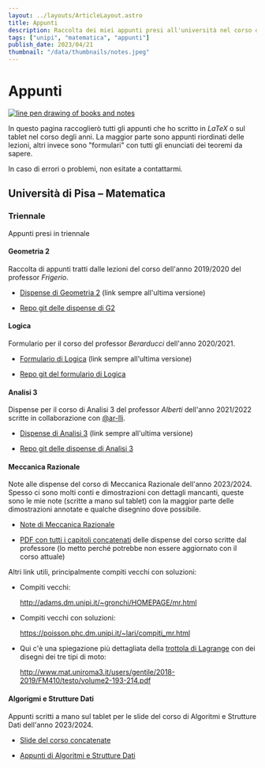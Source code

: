 ```yaml
---
layout: ../layouts/ArticleLayout.astro
title: Appunti
description: Raccolta dei miei appunti presi all'università nel corso degli anni
tags: ["unipi", "matematica", "appunti"]
publish_date: 2023/04/21
thumbnail: "/data/thumbnails/notes.jpeg"
---
```


# Appunti

<a href="https://www.bing.com/images/create/line-pen-drawing-of-university-notes/6442c630292b4c39b69072a3b4d9f335?id=f1pjuVJ8AkEqrgkxxi7c4g%3D%3D&view=detailv2&idpp=genimg&FORM=GCRIDP&mode=overlay">
    <img src="../data/thumbnails/notes.jpeg" alt="line pen drawing of books and notes">
</a>

In questo pagina raccoglierò tutti gli appunti che ho scritto in _LaTeX_ o sul tablet nel corso degli anni. La maggior parte sono appunti riordinati delle lezioni, altri invece sono "formulari" con tutti gli enunciati dei teoremi da sapere.

In caso di errori o problemi, non esitate a contattarmi.

## Università di Pisa &ndash; Matematica

### Triennale

Appunti presi in triennale

#### Geometria 2

Raccolta di appunti tratti dalle lezioni del corso dell'anno 2019/2020 del professor _Frigerio_.

-   [Dispense di Geometria 2](https://gitlab.com/aziis98/geometria-2/-/raw/master/main.pdf) (link sempre all'ultima versione)

-   [Repo git delle dispense di G2](https://gitlab.com/aziis98/geometria-2)

#### Logica

Formulario per il corso del professor _Berarducci_ dell'anno 2020/2021.

-   [Formulario di Logica](https://gitlab.com/aziis98-notes/formulari/logica/-/raw/main/main.pdf) (link sempre all'ultima versione)

-   [Repo git del formulario di Logica](https://gitlab.com/aziis98-notes/formulari/logica)

#### Analisi 3

Dispense per il corso di Analisi 3 del professor _Alberti_ dell'anno 2021/2022 scritte in collaborazione con [@ar-lli](https://ar-lli.github.io/).

-   [Dispense di Analisi 3](https://github.com/aziis98/appunti-analisi-3/raw/main/main.pdf) (link sempre all'ultima versione)

-   [Repo git delle dispense di Analisi 3](https://github.com/aziis98/appunti-analisi-3)

#### Meccanica Razionale

Note alle dispense del corso di Meccanica Razionale dell'anno 2023/2024. Spesso ci sono molti conti e dimostrazioni con dettagli mancanti, queste sono le mie note (scritte a mano sul tablet) con la maggior parte delle dimostrazioni annotate e qualche disegnino dove possibile.

-   [Note di Meccanica Razionale](https://static.aziis98.com/appunti/meccanica-razionale-teoria.pdf)
    
-   [PDF con tutti i capitoli concatenati](https://static.aziis98.com/appunti/MR-full.pdf) delle dispense del corso scritte dal professore (lo metto perché potrebbe non essere aggiornato con il corso attuale)

Altri link utili, principalmente compiti vecchi con soluzioni:

-   Compiti vecchi:

    <http://adams.dm.unipi.it/~gronchi/HOMEPAGE/mr.html>

-   Compiti vecchi con soluzioni:

    <https://poisson.phc.dm.unipi.it/~lari/compiti_mr.html>

-   Qui c'è una spiegazione più dettagliata della [trottola di Lagrange](https://it.wikipedia.org/wiki/Trottola#Modello_fisico) con dei disegni dei tre tipi di moto:

    <http://www.mat.uniroma3.it/users/gentile/2018-2019/FM410/testo/volume2-193-214.pdf>

#### Algorigmi e Strutture Dati

Appunti scritti a mano sul tablet per le slide del corso di Algoritmi e Strutture Dati dell'anno 2023/2024.

-   [Slide del corso concatenate](https://static.aziis98.com/appunti/asd-slides.pdf)

-   [Appunti di Algoritmi e Strutture Dati](https://static.aziis98.com/appunti/asd-appunti.pdf)
